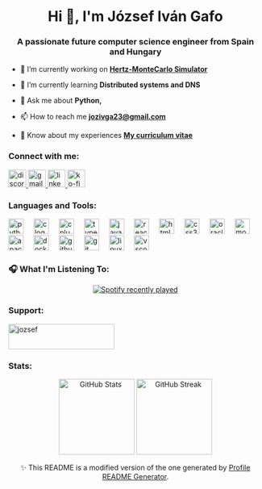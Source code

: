 <h1 align="center">Hi 👋, I'm József Iván Gafo</h1>
<h3 align="center">A passionate future computer science engineer from Spain and Hungary</h3>

- 🔭 I’m currently working on [**Hertz-MonteCarlo Simulator**](https://github.com/JozsefIvanGafo/Calculo-de-la-Rentabilidad)

- 🌱 I’m currently learning **Distributed systems and  DNS**

- 💬 Ask me about **Python,**

- 📫 How to reach me **jozivga23@gmail.com**

- 📄 Know about my experiences [**My curriculum vitae**](https://flowcv.com/resume/41ebp25w97)

<h3 align="left">Connect with me:</h3>
<div align="left">
  <a href="https://discord.com/users/969600672104345663" target="_blank">
    <img src="https://img.shields.io/static/v1?message=Discord&logo=discord&label=&color=7289DA&logoColor=white&labelColor=&style=for-the-badge" height="35" alt="discord logo" />
  </a>
  <a href="mailto:jozivga23@gmail.com" target="_blank">
    <img src="https://img.shields.io/static/v1?message=Gmail&logo=gmail&label=&color=D14836&logoColor=white&labelColor=&style=for-the-badge" height="35" alt="gmail logo" />
  </a>
  <a href="https://www.linkedin.com/in/jozsef-ivan-gafo" target="_blank">
    <img src="https://img.shields.io/static/v1?message=LinkedIn&logo=linkedin&label=&color=0077B5&logoColor=white&labelColor=&style=for-the-badge" height="35" alt="linkedin logo" />
  </a>
  <a href="https://ko-fi.com/jozsef" target="_blank">
    <img src="https://img.shields.io/static/v1?message=Ko-fi&logo=ko-fi&label=&color=F16061&logoColor=white&labelColor=&style=for-the-badge" height="35" alt="ko-fi logo" />
  </a>
</div>


<h3 align="left">Languages and Tools:</h3>
<div align="left">
  <img src="https://cdn.jsdelivr.net/gh/devicons/devicon/icons/python/python-original.svg" height="30" alt="python logo"  />
  <img width="12" />
  <img src="https://cdn.jsdelivr.net/gh/devicons/devicon/icons/c/c-original.svg" height="30" alt="c logo"  />
  <img width="12" />
  <img src="https://cdn.jsdelivr.net/gh/devicons/devicon/icons/cplusplus/cplusplus-original.svg" height="30" alt="cplusplus logo"  />
  <img width="12" />
  <img src="https://cdn.jsdelivr.net/gh/devicons/devicon/icons/typescript/typescript-original.svg" height="30" alt="typescript logo"  />
  <img width="12" />
  <img src="https://cdn.jsdelivr.net/gh/devicons/devicon/icons/javascript/javascript-original.svg" height="30" alt="javascript logo"  />
  <img width="12" />
  <img src="https://cdn.jsdelivr.net/gh/devicons/devicon/icons/react/react-original-wordmark.svg" height="30" alt="react logo"  />
  <img width="12" />
  <img src="https://cdn.jsdelivr.net/gh/devicons/devicon/icons/html5/html5-plain-wordmark.svg" height="30" alt="html5 logo"  />
  <img width="12" />
  <img src="https://cdn.jsdelivr.net/gh/devicons/devicon/icons/css3/css3-plain-wordmark.svg" height="30" alt="css3 logo"  />
  <img width="12" />
  <img src="https://cdn.jsdelivr.net/gh/devicons/devicon/icons/oracle/oracle-original.svg" height="30" alt="oracle logo"  />
  <img width="12" />
  <img src="https://cdn.jsdelivr.net/gh/devicons/devicon/icons/mongodb/mongodb-plain-wordmark.svg" height="30" alt="mongodb logo"  />
  <img width="12" />
  <img src="https://cdn.simpleicons.org/apachecassandra/1287B1" height="30" alt="apachecassandra logo"  />
  <img width="12" />
  <img src="https://skillicons.dev/icons?i=docker" height="30" alt="docker logo"  />
  <img width="12" />
  <img src="https://skillicons.dev/icons?i=github" height="30" alt="github logo"  />
  <img width="12" />
  <img src="https://skillicons.dev/icons?i=git" height="30" alt="git logo"  />
  <img width="12" />
  <img src="https://skillicons.dev/icons?i=linux" height="30" alt="linux logo"  />
  <img width="12" />
  <img src="https://skillicons.dev/icons?i=vscode" height="30" alt="vscode logo"  />
</div>

###
<h3 align="left">🎧 What I'm Listening To:</h3>
<div align="center">
  <a href="https://open.spotify.com/user/laestrelladelamuerte86">
    <img src="https://spotify-recently-played-readme.vercel.app/api?user=laestrelladelamuerte86&count=3&unique=true" alt="Spotify recently played"  />
  </a>
</div>

###

<h3 align="left">Support:</h3>
<div align="left">
  <a href="https://ko-fi.com/jozsef">
    <img src="https://cdn.ko-fi.com/cdn/kofi3.png?v=3" height="50" width="210" alt="jozsef" />
  </a>
</div>

<h3 align="left">Stats:</h3>

<div align="center">
  <img src="https://github-readme-stats.vercel.app/api?username=jozsefivangafo&show_icons=true&locale=en" alt="GitHub Stats" height="150"/>
  <img src="https://github-readme-streak-stats.herokuapp.com/?user=jozsefivangafo" alt="GitHub Streak" height="150"/>
</div>
<p align="center">
  ✨ This README is a modified version of the one generated by 
  <a href="https://profile-readme-generator.com/">Profile README Generator</a>.
</p>


